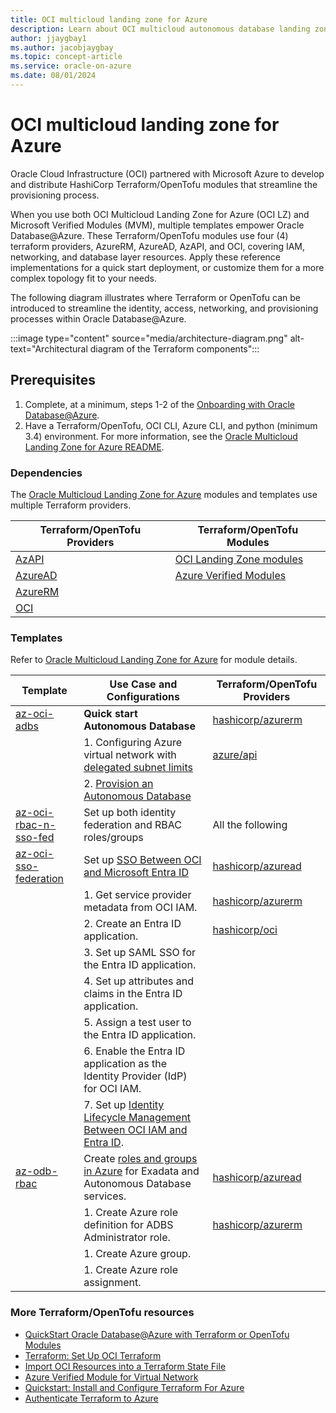 ```yaml
---
title: OCI multicloud landing zone for Azure
description: Learn about OCI multicloud autonomous database landing zone for Azure.
author: jjaygbay1
ms.author: jacobjaygbay
ms.topic: concept-article
ms.service: oracle-on-azure
ms.date: 08/01/2024
---
```



# OCI multicloud landing zone for Azure

Oracle Cloud Infrastructure (OCI) partnered with Microsoft Azure to develop and distribute HashiCorp Terraform/OpenTofu modules that streamline the provisioning process.

When you use both OCI Multicloud Landing Zone for Azure (OCI LZ) and Microsoft Verified Modules (MVM), multiple templates empower Oracle Database@Azure. These Terraform/OpenTofu modules use four (4) terraform providers, AzureRM, AzureAD, AzAPI, and OCI, covering IAM, networking, and database layer resources. Apply these reference implementations for a quick start deployment, or customize them for a more complex topology fit to your needs.

The following diagram illustrates where Terraform or OpenTofu can be introduced to streamline the identity, access, networking, and provisioning processes within Oracle Database@Azure.

:::image type="content" source="media/architecture-diagram.png" alt-text="Architectural diagram of the Terraform components":::


## Prerequisites
1. Complete, at a minimum, steps 1-2 of the [Onboarding with Oracle Database@Azure](https://docs.oracle.com/iaas/Content/multicloud/oaaonboard.htm).
1. Have a Terraform/OpenTofu, OCI CLI, Azure CLI, and python (minimum 3.4) environment. For more information, see the [Oracle Multicloud Landing Zone for Azure README](https://github.com/oracle-quickstart/terraform-oci-multicloud-azure?tab=readme-ov-file#prerequisites).

### Dependencies
The [Oracle Multicloud Landing Zone for Azure](https://github.com/oracle-quickstart/terraform-oci-multicloud-azure) modules and templates use multiple Terraform providers.

| Terraform/OpenTofu Providers | Terraform/OpenTofu Modules |
| ---------------------------- | -------------------------- |
| [AzAPI](/azure/developer/terraform/overview-azapi-provider) | [OCI Landing Zone modules](https://github.com/oci-landing-zones/) |
| [AzureAD](https://registry.terraform.io/providers/hashicorp/azuread/latest/docs) | [Azure Verified Modules](https://aka.ms/avm) |
| [AzureRM](https://registry.terraform.io/providers/hashicorp/azurerm/latest/docs) |   |
| [OCI](https://registry.terraform.io/providers/oracle/oci/latest/docs) |   |

### Templates
Refer to [Oracle Multicloud Landing Zone for Azure](https://github.com/oracle-quickstart/terraform-oci-multicloud-azure) for module details.

| Template | Use Case and Configurations | Terraform/OpenTofu Providers |
| -------- | --------------------------- | ---------------------------- |
| [az-oci-adbs](https://github.com/oracle-quickstart/terraform-oci-multicloud-azure/tree/main/templates/az-oci-adbs) | **Quick start Autonomous Database** | [hashicorp/azurerm](https://registry.terraform.io/providers/hashicorp/azurerm) |
|   | 1. Configuring Azure virtual network with [delegated subnet limits](https://docs.oracle.com/iaas/Content/database-at-azure/oaa-delegated-subnets-limits.htm) | [azure/api](https://registry.terraform.io/providers/Azure/azapi) |
|   | 2. [Provision an Autonomous Database](oracle-database-provision-autonomous-database.md) |   |
| [az-oci-rbac-n-sso-fed](https://github.com/oracle-quickstart/terraform-oci-multicloud-azure/tree/main/templates/az-oci-rbac-n-sso-fed) | Set up both identity federation and RBAC roles/groups | All the following |
| [az-oci-sso-federation](https://github.com/oracle-quickstart/terraform-oci-multicloud-azure/tree/main/templates/az-oci-sso-federation) | Set up [SSO Between OCI and Microsoft Entra ID](https://docs.oracle.com/iaas/Content/Identity/tutorials/azure_ad/sso_azure/azure_sso.htm) | [hashicorp/azuread](https://registry.terraform.io/providers/hashicorp/azuread/) |
|   | 1. Get service provider metadata from OCI IAM. | [hashicorp/azurerm](https://registry.terraform.io/providers/hashicorp/azurerm) |
|   | 2. Create an Entra ID application. | [hashicorp/oci](https://registry.terraform.io/providers/hashicorp/oci) |
|   | 3. Set up SAML SSO for the Entra ID application. |  |
|   | 4. Set up attributes and claims in the Entra ID application. |  |
|   | 5. Assign a test user to the Entra ID application. |  |
|   | 6. Enable the Entra ID application as the Identity Provider (IdP) for OCI IAM. |  |
|   | 7. Set up [Identity Lifecycle Management Between OCI IAM and Entra ID](https://docs.oracle.com/iaas/Content/Identity/tutorials/azure_ad/lifecycle_azure/azure_lifecycle.htm#azure-lifecycle). |  |
| [az-odb-rbac](https://github.com/oracle-quickstart/terraform-oci-multicloud-azure/tree/main/templates/az-odb-rbac) | Create [roles and groups in Azure](https://docs.oracle.com/iaas/Content/multicloud/oaagroupsroles.htm) for Exadata and Autonomous Database services. | [hashicorp/azuread](https://registry.terraform.io/providers/hashicorp/azuread/) |
|   | 1. Create Azure role definition for ADBS Administrator role.| [hashicorp/azurerm](https://registry.terraform.io/providers/hashicorp/azurerm) |
|   | 1. Create Azure group. |  |
|   | 1. Create Azure role assignment. |  |

### More Terraform/OpenTofu resources

* [QuickStart Oracle Database@Azure with Terraform or OpenTofu Modules](https://docs.oracle.com/en/learn/dbazure-terraform/index.html)
* [Terraform: Set Up OCI Terraform](https://docs.oracle.com/iaas/developer-tutorials/tutorials/tf-provider/01-summary.htm)
* [Import OCI Resources into a Terraform State File](https://docs.oracle.com/en/learn/terraform-statefile-oci-resources/index.html)
* [Azure Verified Module for Virtual Network](https://github.com/Azure/terraform-azurerm-avm-res-network-virtualnetwork)
* [Quickstart: Install and Configure Terraform For Azure](/azure/developer/terraform/quickstart-configure)
* [Authenticate Terraform to Azure](/azure/developer/terraform/authenticate-to-azure)